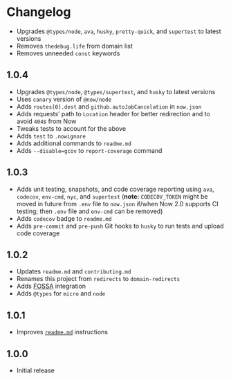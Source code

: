 # Changelog

- Upgrades `@types/node`, `ava`, `husky`, `pretty-quick`, and `supertest` to latest versions
- Removes `thedebug.life` from domain list
- Removes unneeded `const` keywords

## 1.0.4

- Upgrades `@types/node`, `@types/supertest`, and `husky` to latest versions
- Uses `canary` version of `@now/node`
- Adds `routes[0].dest` and `github.autoJobCancelation` in `now.json`
- Adds requests’ path to `Location` header for better redirection and to avoid `404`s from Now
- Tweaks tests to account for the above
- Adds `test` to `.nowignore`
- Adds additional commands to `readme.md`
- Adds `--disable=gcov` to `report-coverage` command

## 1.0.3

- Adds unit testing, snapshots, and code coverage reporting using `ava`, `codecov`, `env-cmd`, `nyc`, and `supertest` (**note:** `CODECOV_TOKEN` might be moved in future from `.env` file to `now.json` if/when Now 2.0 supports CI testing; then `.env` file and `env-cmd` can be removed)
- Adds `codecov` badge to `readme.md`
- Adds `pre-commit` and `pre-push` Git hooks to `husky` to run tests and upload code coverage

## 1.0.2

- Updates `readme.md` and `contributing.md`
- Renames this project from `redirects` to `domain-redirects`
- Adds [FOSSA](https://github.com/fossas/fossa-cli) integration
- Adds `@types` for `micro` and `node`

## 1.0.1

- Improves [`readme.md`](readme.md) instructions

## 1.0.0

- Initial release
